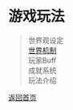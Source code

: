 # 游戏玩法

> 世界观设定  
> [世界机制](https://drrlw.github.io/GamePlay/%E4%B8%96%E7%95%8C%E6%9C%BA%E5%88%B6)    
> 玩家Buff  
> 成就系统  
> 玩法介绍  

[返回首页](https://drrlw.github.io/index)
